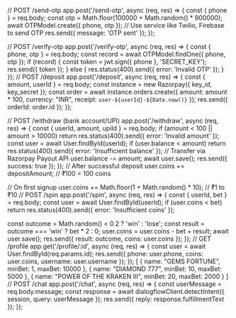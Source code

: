 // POST /send-otp
app.post('/send-otp', async (req, res) => {
  const { phone } = req.body;
  const otp = Math.floor(100000 + Math.random() * 900000);
  await OTPModel.create({ phone, otp });
  // Use service like Twilio, Firebase to send OTP
  res.send({ message: 'OTP sent' });
});

// POST /verify-otp
app.post('/verify-otp', async (req, res) => {
  const { phone, otp } = req.body;
  const record = await OTPModel.findOne({ phone, otp });
  if (record) {
    const token = jwt.sign({ phone }, 'SECRET_KEY');
    res.send({ token });
  } else {
    res.status(400).send({ error: 'Invalid OTP' });
  }
});
// POST /deposit
app.post('/deposit', async (req, res) => {
  const { amount, userId } = req.body;
  const instance = new Razorpay({ key_id, key_secret });
  const order = await instance.orders.create({
    amount: amount * 100,
    currency: "INR",
    receipt: `user-${userId}-${Date.now()}`
  });
  res.send({ orderId: order.id });
});

// POST /withdraw (bank account/UPI)
app.post('/withdraw', async (req, res) => {
  const { userId, amount, upiId } = req.body;
  if (amount < 100 || amount > 10000) return res.status(400).send({ error: 'Invalid amount' });
  const user = await User.findById(userId);
  if (user.balance < amount) return res.status(400).send({ error: 'Insufficient balance' });
  // Transfer via Razorpay Payout API
  user.balance -= amount;
  await user.save();
  res.send({ success: true });
});
// After successful deposit
user.coins += depositAmount; // ₹100 = 100 coins

// On first signup
user.coins += Math.floor(1 + Math.random() * 10); // ₹1 to ₹10
// POST /spin
app.post('/spin', async (req, res) => {
  const { userId, bet } = req.body;
  const user = await User.findById(userId);
  if (user.coins < bet) return res.status(400).send({ error: 'Insufficient coins' });

  const outcome = Math.random() < 0.2 ? 'win' : 'lose';
  const result = outcome === 'win' ? bet * 2 : 0;
  user.coins = user.coins - bet + result;
  await user.save();
  res.send({ result: outcome, coins: user.coins });
});
// GET /profile
app.get('/profile/:id', async (req, res) => {
  const user = await User.findById(req.params.id);
  res.send({
    phone: user.phone,
    coins: user.coins,
    username: user.username
  });
});
[
  { name: "GEMS FORTUNE", minBet: 1, maxBet: 10000 },
  { name: "DIAMOND 777", minBet: 10, maxBet: 5000 },
  { name: "POWER OF THE KRAKEN III", minBet: 20, maxBet: 2000 }
]
// POST /chat
app.post('/chat', async (req, res) => {
  const userMessage = req.body.message;
  const response = await dialogflowClient.detectIntent({ session, query: userMessage });
  res.send({ reply: response.fulfillmentText });
});
